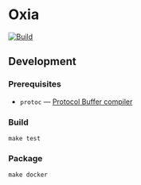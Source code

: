# Oxia

[![Build](https://github.com/streamnative/oxia/actions/workflows/pr_build_and_test.yaml/badge.svg)](https://github.com/streamnative/oxia/actions/workflows/pr_build_and_test.yaml)

## Development

### Prerequisites
* `protoc` — [Protocol Buffer compiler](protoc)

### Build
```shell
make test
```

### Package
```shell
make docker
```

[protoc]: https://github.com/protocolbuffers/protobuf#protocol-compiler-installation